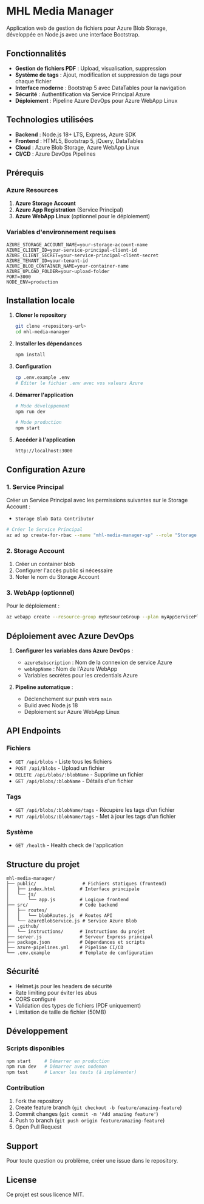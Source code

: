 # MHL Media Manager

Application web de gestion de fichiers pour Azure Blob Storage, développée en Node.js avec une interface Bootstrap.

## Fonctionnalités

- **Gestion de fichiers PDF** : Upload, visualisation, suppression
- **Système de tags** : Ajout, modification et suppression de tags pour chaque fichier
- **Interface moderne** : Bootstrap 5 avec DataTables pour la navigation
- **Sécurité** : Authentification via Service Principal Azure
- **Déploiement** : Pipeline Azure DevOps pour Azure WebApp Linux

## Technologies utilisées

- **Backend** : Node.js 18+ LTS, Express, Azure SDK
- **Frontend** : HTML5, Bootstrap 5, jQuery, DataTables
- **Cloud** : Azure Blob Storage, Azure WebApp Linux
- **CI/CD** : Azure DevOps Pipelines

## Prérequis

### Azure Resources
1. **Azure Storage Account**
2. **Azure App Registration** (Service Principal)
3. **Azure WebApp Linux** (optionnel pour le déploiement)

### Variables d'environnement requises
```env
AZURE_STORAGE_ACCOUNT_NAME=your-storage-account-name
AZURE_CLIENT_ID=your-service-principal-client-id
AZURE_CLIENT_SECRET=your-service-principal-client-secret
AZURE_TENANT_ID=your-tenant-id
AZURE_BLOB_CONTAINER_NAME=your-container-name
AZURE_UPLOAD_FOLDER=your-upload-folder
PORT=3000
NODE_ENV=production
```

## Installation locale

1. **Cloner le repository**
   ```bash
   git clone <repository-url>
   cd mhl-media-manager
   ```

2. **Installer les dépendances**
   ```bash
   npm install
   ```

3. **Configuration**
   ```bash
   cp .env.example .env
   # Éditer le fichier .env avec vos valeurs Azure
   ```

4. **Démarrer l'application**
   ```bash
   # Mode développement
   npm run dev
   
   # Mode production
   npm start
   ```

5. **Accéder à l'application**
   ```
   http://localhost:3000
   ```

## Configuration Azure

### 1. Service Principal

Créer un Service Principal avec les permissions suivantes sur le Storage Account :
- `Storage Blob Data Contributor`

```bash
# Créer le Service Principal
az ad sp create-for-rbac --name "mhl-media-manager-sp" --role "Storage Blob Data Contributor" --scopes "/subscriptions/{subscription-id}/resourceGroups/{resource-group}/providers/Microsoft.Storage/storageAccounts/{storage-account}"
```

### 2. Storage Account

1. Créer un container blob
2. Configurer l'accès public si nécessaire
3. Noter le nom du Storage Account

### 3. WebApp (optionnel)

Pour le déploiement :
```bash
az webapp create --resource-group myResourceGroup --plan myAppServicePlan --name myApp --runtime "NODE|18-lts" --os-type Linux
```

## Déploiement avec Azure DevOps

1. **Configurer les variables dans Azure DevOps** :
   - `azureSubscription` : Nom de la connexion de service Azure
   - `webAppName` : Nom de l'Azure WebApp
   - Variables secrètes pour les credentials Azure

2. **Pipeline automatique** :
   - Déclenchement sur push vers `main`
   - Build avec Node.js 18
   - Déploiement sur Azure WebApp Linux

## API Endpoints

### Fichiers
- `GET /api/blobs` - Liste tous les fichiers
- `POST /api/blobs` - Upload un fichier
- `DELETE /api/blobs/:blobName` - Supprime un fichier
- `GET /api/blobs/:blobName` - Détails d'un fichier

### Tags
- `GET /api/blobs/:blobName/tags` - Récupère les tags d'un fichier
- `PUT /api/blobs/:blobName/tags` - Met à jour les tags d'un fichier

### Système
- `GET /health` - Health check de l'application

## Structure du projet

```
mhl-media-manager/
├── public/                 # Fichiers statiques (frontend)
│   ├── index.html         # Interface principale
│   └── js/
│       └── app.js         # Logique frontend
├── src/                   # Code backend
│   ├── routes/
│   │   └── blobRoutes.js  # Routes API
│   └── azureBlobService.js # Service Azure Blob
├── .github/
│   └── instructions/      # Instructions du projet
├── server.js              # Serveur Express principal
├── package.json           # Dépendances et scripts
├── azure-pipelines.yml    # Pipeline CI/CD
└── .env.example           # Template de configuration
```

## Sécurité

- Helmet.js pour les headers de sécurité
- Rate limiting pour éviter les abus
- CORS configuré
- Validation des types de fichiers (PDF uniquement)
- Limitation de taille de fichier (50MB)

## Développement

### Scripts disponibles
```bash
npm start     # Démarrer en production
npm run dev   # Démarrer avec nodemon
npm test      # Lancer les tests (à implémenter)
```

### Contribution
1. Fork the repository
2. Create feature branch (`git checkout -b feature/amazing-feature`)
3. Commit changes (`git commit -m 'Add amazing feature'`)
4. Push to branch (`git push origin feature/amazing-feature`)
5. Open Pull Request

## Support

Pour toute question ou problème, créer une issue dans le repository.

## License

Ce projet est sous licence MIT.